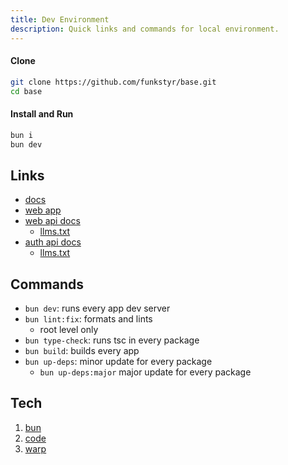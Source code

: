 ```yaml
---
title: Dev Environment
description: Quick links and commands for local environment.
---
```


#### Clone

```bash
git clone https://github.com/funkstyr/base.git
cd base
```

#### Install and Run

```bash
bun i
bun dev
```

## Links

- [docs](http://localhost:4321)
- [web app](http://localhost:3001)
- [web api docs](http://localhost:3000)
  - [llms.txt](http://localhost:3000/llms.txt)
- [auth api docs](http://localhost:3000/api/auth/reference)
  - [llms.txt](http://localhost:3000/auth/llms.txt)

## Commands

- `bun dev`: runs every app dev server
- `bun lint:fix`: formats and lints
  - root level only
- `bun type-check`: runs tsc in every package
- `bun build`: builds every app
- `bun up-deps`: minor update for every package
  - `bun up-deps:major` major update for every package

## Tech

1. [bun](https://bun.sh/)
2. [code](https://code.visualstudio.com/)
3. [warp](https://www.warp.dev/)
